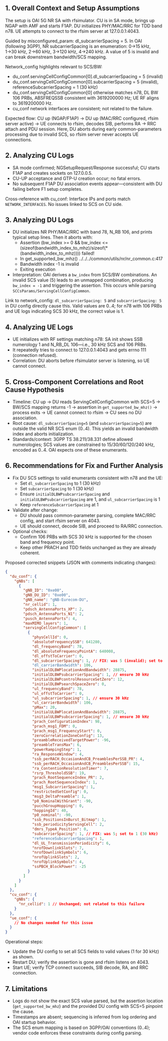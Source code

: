 ## 1. Overall Context and Setup Assumptions
The setup is OAI 5G NR SA with rfsimulator. CU is in SA mode, brings up NGAP with AMF and starts F1AP. DU initializes PHY/MAC/RRC for TDD band n78. UE attempts to connect to the rfsim server at 127.0.0.1:4043.

Guided by misconfigured_param: dl_subcarrierSpacing = 5. In OAI (following 3GPP), NR subcarrierSpacing is an enumeration: 0→15 kHz, 1→30 kHz, 2→60 kHz, 3→120 kHz, 4→240 kHz. A value of 5 is invalid and can break downstream bandwidth/SCS mapping.

Network_config highlights relevant to SCS/BW:
- du_conf.servingCellConfigCommon[0].dl_subcarrierSpacing = 5 (invalid)
- du_conf.servingCellConfigCommon[0].subcarrierSpacing = 5 (invalid), referenceSubcarrierSpacing = 1 (30 kHz)
- du_conf.servingCellConfigCommon[0] otherwise matches n78, DL BW 106 PRBs, ABSFREQSSB consistent with 3619200000 Hz; UE RF aligns to 3619200000 Hz.
- cu_conf network interfaces are consistent; not related to the failure.

Expected flow: CU up (NGAP/F1AP) → DU up (MAC/RRC configured, rfsim server active) → UE connects to rfsim, decodes SIB, performs RA → RRC attach and PDU session. Here, DU aborts during early common-parameters processing due to invalid SCS, so rfsim server never accepts UE connections.

## 2. Analyzing CU Logs
- SA mode confirmed; NGSetupRequest/Response successful; CU starts F1AP and creates sockets on 127.0.0.5.
- CU-UP acceptance and GTP-U creation occur; no fatal errors.
- No subsequent F1AP DU association events appear—consistent with DU failing before F1 setup completes.

Cross-reference with cu_conf: Interface IPs and ports match `NETWORK_INTERFACES`. No issues linked to SCS on CU side.

## 3. Analyzing DU Logs
- DU initializes NR PHY/MAC/RRC with band 78, N_RB 106, and prints typical setup lines. Then it aborts with:
  - Assertion (bw_index >= 0 && bw_index <= (sizeof(bandwidth_index_to_mhz)/sizeof(*(bandwidth_index_to_mhz)))) failed!
  - In get_supported_bw_mhz() ../../../common/utils/nr/nr_common.c:417
  - Bandwidth index -1 is invalid
  - Exiting execution
- Interpretation: OAI derives a `bw_index` from SCS/BW combinations. An invalid SCS value (5) leads to an unmapped combination, producing `bw_index = -1` and triggering the assertion. This occurs while parsing `SCCsParams/ServingCellConfigCommon`.

Link to network_config: `dl_subcarrierSpacing: 5` and `subcarrierSpacing: 5` in DU config directly cause this. Valid values are 0..4; for n78 with 106 PRBs and UE logs indicating SCS 30 kHz, the correct value is 1.

## 4. Analyzing UE Logs
- UE initializes with RF settings matching n78: SA init shows SSB numerology 1 and N_RB_DL 106—i.e., 30 kHz SCS and 106 PRBs.
- It repeatedly tries to connect to 127.0.0.1:4043 and gets errno 111 (connection refused).
- Correlation: DU aborts before rfsimulator server is listening, so UE cannot connect.

## 5. Cross-Component Correlations and Root Cause Hypothesis
- Timeline: CU up → DU reads ServingCellConfigCommon with SCS=5 → BW/SCS mapping returns -1 → assertion in `get_supported_bw_mhz()` → process exits → UE cannot connect to rfsim → CU sees no DU association.
- Root cause: `dl_subcarrierSpacing=5` (and `subcarrierSpacing=5`) are outside the valid NR SCS enum (0..4). This yields an invalid bandwidth index and aborts initialization.
- Standards/context: 3GPP TS 38.211/38.331 define allowed numerologies; SCS values are constrained to 15/30/60/120/240 kHz, encoded as 0..4. OAI expects one of these enumerants.

## 6. Recommendations for Fix and Further Analysis
- Fix DU SCS settings to valid enumerants consistent with n78 and the UE:
  - Set `dl_subcarrierSpacing` to 1 (30 kHz)
  - Set `subcarrierSpacing` to 1 (30 kHz)
  - Ensure `initialDLBWPsubcarrierSpacing` and `initialULBWPsubcarrierSpacing` are 1, and `ul_subcarrierSpacing` is 1
  - Keep `referenceSubcarrierSpacing` at 1
- Validate after change:
  - DU should pass common-parameter parsing, complete MAC/RRC config, and start rfsim server on 4043.
  - UE should connect, decode SIB, and proceed to RA/RRC connection.
- Optional checks:
  - Confirm 106 PRBs with SCS 30 kHz is supported for the chosen band and frequency point.
  - Keep other PRACH and TDD fields unchanged as they are already coherent.

Proposed corrected snippets (JSON with comments indicating changes):

```json
{
  "du_conf": {
    "gNBs": [
      {
        "gNB_ID": "0xe00",
        "gNB_DU_ID": "0xe00",
        "gNB_name": "gNB-Eurecom-DU",
        "nr_cellid": 1,
        "pdsch_AntennaPorts_XP": 2,
        "pdsch_AntennaPorts_N1": 2,
        "pusch_AntennaPorts": 4,
        "maxMIMO_layers": 1,
        "servingCellConfigCommon": [
          {
            "physCellId": 0,
            "absoluteFrequencySSB": 641280,
            "dl_frequencyBand": 78,
            "dl_absoluteFrequencyPointA": 640008,
            "dl_offstToCarrier": 0,
            "dl_subcarrierSpacing": 1, // FIX: was 5 (invalid); set to 1 (30 kHz)
            "dl_carrierBandwidth": 106,
            "initialDLBWPlocationAndBandwidth": 28875,
            "initialDLBWPsubcarrierSpacing": 1, // ensure 30 kHz
            "initialDLBWPcontrolResourceSetZero": 12,
            "initialDLBWPsearchSpaceZero": 0,
            "ul_frequencyBand": 78,
            "ul_offstToCarrier": 0,
            "ul_subcarrierSpacing": 1, // ensure 30 kHz
            "ul_carrierBandwidth": 106,
            "pMax": 20,
            "initialULBWPlocationAndBandwidth": 28875,
            "initialULBWPsubcarrierSpacing": 1, // ensure 30 kHz
            "prach_ConfigurationIndex": 98,
            "prach_msg1_FDM": 0,
            "prach_msg1_FrequencyStart": 0,
            "zeroCorrelationZoneConfig": 13,
            "preambleReceivedTargetPower": -96,
            "preambleTransMax": 6,
            "powerRampingStep": 1,
            "ra_ResponseWindow": 4,
            "ssb_perRACH_OccasionAndCB_PreamblesPerSSB_PR": 4,
            "ssb_perRACH_OccasionAndCB_PreamblesPerSSB": 15,
            "ra_ContentionResolutionTimer": 7,
            "rsrp_ThresholdSSB": 19,
            "prach_RootSequenceIndex_PR": 2,
            "prach_RootSequenceIndex": 1,
            "msg1_SubcarrierSpacing": 1,
            "restrictedSetConfig": 0,
            "msg3_DeltaPreamble": 1,
            "p0_NominalWithGrant": -90,
            "pucchGroupHopping": 0,
            "hoppingId": 40,
            "p0_nominal": -90,
            "ssb_PositionsInBurst_Bitmap": 1,
            "ssb_periodicityServingCell": 2,
            "dmrs_TypeA_Position": 0,
            "subcarrierSpacing": 1, // FIX: was 5; set to 1 (30 kHz)
            "referenceSubcarrierSpacing": 1,
            "dl_UL_TransmissionPeriodicity": 6,
            "nrofDownlinkSlots": 7,
            "nrofDownlinkSymbols": 6,
            "nrofUplinkSlots": 2,
            "nrofUplinkSymbols": 4,
            "ssPBCH_BlockPower": -25
          }
        ]
      }
    ]
  },
  "cu_conf": {
    "gNBs": {
      "nr_cellid": 1 // Unchanged; not related to this failure
    }
  },
  "ue_conf": {
    // No changes needed for this issue
  }
}
```

Operational steps:
- Update the DU config to set all SCS fields to valid values (1 for 30 kHz) as shown.
- Restart DU; verify the assertion is gone and rfsim listens on 4043.
- Start UE; verify TCP connect succeeds, SIB decode, RA, and RRC connection.

## 7. Limitations
- Logs do not show the exact SCS value parsed, but the assertion location (`get_supported_bw_mhz`) and the provided DU config with SCS=5 pinpoint the cause.
- Timestamps are absent; sequencing is inferred from log ordering and OAI startup behavior.
- The SCS enum mapping is based on 3GPP/OAI conventions (0..4); vendor code enforces these constraints during config parsing.